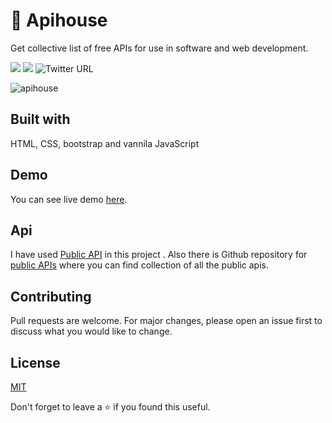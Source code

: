 # 📮 Apihouse
Get collective list of free APIs for use in software and web development.



<a href="https://lbesson.mit-license.org"><img src="https://img.shields.io/badge/License-MIT-blue.svg"></a>
<a href="https://github.com/rutikwankhade/CoverView"><img src="https://img.shields.io/github/stars/rutikwankhade/CoverView.svg?style=social&label=Star"></a>
<img alt="Twitter URL" src="https://img.shields.io/twitter/url?style=social&url=https%3A%2F%2Fgithub.com%2Frutikwankhade%2FApihouse">


![apihouse](https://user-images.githubusercontent.com/47467468/84739497-5d7d4700-afc9-11ea-8ce6-58a0a35202e8.png)

## Built with
HTML, CSS, bootstrap and vannila JavaScript

## Demo
You can see live demo [here](https://apihouse.now.sh/).

## Api
I have used [Public API](https://github.com/davemachado/public-api) in this project .
Also there is Github repository for [public APIs](https://github.com/public-apis/public-apis) where you can find collection of all the public apis.


## Contributing
Pull requests are welcome. For major changes, please open an issue first to discuss what you would like to change.


## License
[MIT](https://choosealicense.com/licenses/mit/)

Don't forget to leave a ⭐ if you found this useful.

